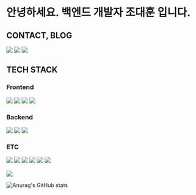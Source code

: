 <div >


<h1>안녕하세요. 백엔드 개발자 조대훈 입니다.</h1>


<h2>CONTACT, BLOG</h2>
<a href="https://velog.io/@yuureru/series" target="_blank"><img src="https://img.shields.io/badge/velog-20C997?style=for-the-badge&logo=velog&logoColor=FFF"/></a>
<a href="https://grey-fork-c81.notion.site/c8819473e23544c88778ba5b48c396a5?pvs=25" target="_blank"><img src="https://img.shields.io/badge/notion-000000?style=for-the-badge&logo=notion&logoColor=FFF"/></a>
<a href="https://www.instagram.com/uouo_uouo_uouo/" target="_blank"><img src="https://img.shields.io/badge/instagram-E4405F?style=for-the-badge&logo=instagram&logoColor=FFF"/></a>

<h2>TECH STACK </h1>
<h3><strong>Frontend</strong></h3>
<img src="https://img.shields.io/badge/react-61DAFB?style=for-the-badge&logo=react&logoColor=FFF"/> 


<img src="https://img.shields.io/badge/HTML 5-E34F26?style=for-the-badge&logo=html5&logoColor=FFF"/> 
<img src="https://img.shields.io/badge/CSS 3-1572B6?style=for-the-badge&logo=css3&logoColor=FFF"/> 
<img src="https://img.shields.io/badge/Javascript-F7DF1E?style=for-the-badge&logo=javascript&logoColor=FFF"/> 


<h3><strong>Backend</strong></h3>
<img src="https://img.shields.io/badge/SpringBoot-green?style=for-the-badge&logo=springboot&logoColor=6DB33F"/> 
<img src="https://img.shields.io/badge/java 17-007396?style=for-the-badge&logo=OpenJDK&logoColor=white">
<img src="https://img.shields.io/badge/mariadb-003545?style=for-the-badge&logo=mariadb&logoColor=FFF"/> 


<h3><strong>ETC</strong></h3>
<img src="https://img.shields.io/badge/GitHub-EAEAEA?style=for-the-badge&logo=github&logoColor=000"/> 
<img src="https://img.shields.io/badge/git-F05032?style=for-the-badge&logo=Git&logoColor=FFF"/> 

<img src="https://img.shields.io/badge/ec2-FF9900?style=for-the-badge&logo=amazonec2&logoColor=FFF"/> 
<img src="https://img.shields.io/badge/RDS-527FFF?style=for-the-badge&logo=amazonrds&logoColor=FFF"/> 
<img src="https://img.shields.io/badge/S3-569A31?style=for-the-badge&logo=amazons3&logoColor=FFF"/> 
<img src="https://img.shields.io/badge/postman-FF6C37?style=for-the-badge&logo=postman&logoColor=FFF"/>

<br/>
<br/>

<img src="https://github-readme-stats.vercel.app/api/top-langs/?username=CHOHUNE&layout=compact&theme=shadow_blue"/>


![Anurag's GitHub stats](https://github-readme-stats.vercel.app/api?username=CHOHUNE&show_icons=true&theme=shadow_blue)

</div>
